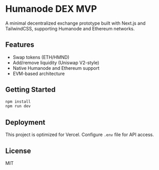 # Humanode DEX MVP

A minimal decentralized exchange prototype built with Next.js and TailwindCSS, supporting Humanode and Ethereum networks.

## Features

- Swap tokens (ETH/HMND)
- Add/remove liquidity (Uniswap V2-style)
- Native Humanode and Ethereum support
- EVM-based architecture

## Getting Started

```bash
npm install
npm run dev
```

## Deployment

This project is optimized for Vercel. Configure `.env` file for API access.

## License

MIT
